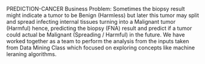  PREDICTION-CANCER
 Business Problem:  Sometimes the biopsy result might indicate a tumor to be Benign (Harmless) but later this tumor may split and spread infecting internal tissues turning into a Malignant tumor (Harmful) hence, predicting the biopsy (FNA) result and predict if a tumor could actual be Malignant (Spreading / Harmful) in the future.
 We have worked together as a team to perform the  analysis from the inputs taken from Data Mining Class which focused on exploring concepts like machine leraning algorithms.
 
